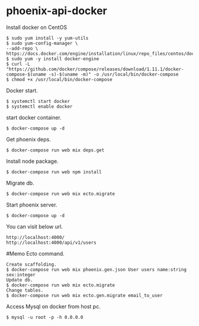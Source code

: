 
# phoenix-api-docker
Install docker on CentOS
    
    $ sudo yum install -y yum-utils
    $ sudo yum-config-manager \
    --add-repo \
    https://docs.docker.com/engine/installation/linux/repo_files/centos/docker.repo
    $ sudo yum -y install docker-engine
    $ curl -L "https://github.com/docker/compose/releases/download/1.11.1/docker-compose-$(uname -s)-$(uname -m)" -o /usr/local/bin/docker-compose
    $ chmod +x /usr/local/bin/docker-compose
    
Docker start.

    $ systemctl start docker
    $ systemctl enable docker

start docker container.
    
    $ docker-compose up -d

Get phoenix deps.

    $ docker-compose run web mix deps.get

Install node package.

    $ docker-compose run web npm install

Migrate db.

    $ docker-compose run web mix ecto.migrate

Start phoenix server.

    $ docker-compose up -d

You can visit below url.

    http://localhost:4000/
    http://localhost:4000/api/v1/users

#Memo
Ecto command.

    Create scaffolding.
    $ docker-compose run web mix phoenix.gen.json User users name:string sex:integer
    Update db.
    $ docker-compose run web mix ecto.migrate
    Change tables.
    $ docker-compose run web mix ecto.gen.migrate email_to_user

Access Mysql on docker from host pc.

    $ mysql -u root -p -h 0.0.0.0
